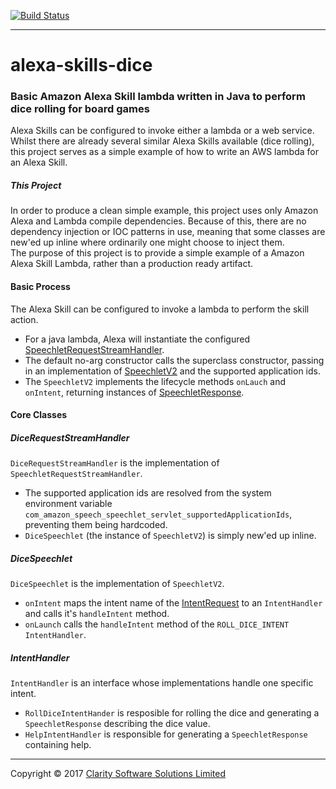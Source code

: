 [![Build Status](https://travis-ci.org/ClaritySoftwareSolutions/alexa-skills-dice.svg?branch=master)](https://travis-ci.org/ClaritySoftwareSolutions/alexa-skills-dice)

----
# alexa-skills-dice
### Basic Amazon Alexa Skill lambda written in Java to perform dice rolling for board games
Alexa Skills can be configured to invoke either a lambda or a web service.  Whilst there are already several similar Alexa Skills available (dice rolling), this project serves as a simple example of how to write an AWS lambda for an Alexa Skill.

##### This Project
In order to produce a clean simple example, this project uses only Amazon Alexa and Lambda compile dependencies. Because of this, there are no dependency injection or IOC patterns in use, meaning that some classes are new'ed up inline where ordinarily one might choose to inject them.  
The purpose of this project is to provide a simple example of a Amazon Alexa Skill Lambda, rather than a production ready artifact.

#### Basic Process
The Alexa Skill can be configured to invoke a lambda to perform the skill action.
* For a java lambda, Alexa will instantiate the configured [SpeechletRequestStreamHandler](https://developer.amazon.com/public/binaries/content/assets/javadoc/ask-java-library-3/com/amazon/speech/speechlet/lambda/SpeechletRequestStreamHandler.html). 
* The default no-arg constructor calls the superclass constructor, passing in an implementation of [SpeechletV2](https://developer.amazon.com/public/binaries/content/assets/javadoc/ask-java-library-3/com/amazon/speech/speechlet/Speechlet.html) and the supported application ids.
* The `SpeechletV2` implements the lifecycle methods `onLauch` and `onIntent`, returning instances of [SpeechletResponse](https://developer.amazon.com/public/binaries/content/assets/javadoc/ask-java-library-3/com/amazon/speech/speechlet/speechletresponse.html).

#### Core Classes
##### DiceRequestStreamHandler
`DiceRequestStreamHandler` is the implementation of `SpeechletRequestStreamHandler`.
* The supported application ids are resolved from the system environment variable `com_amazon_speech_speechlet_servlet_supportedApplicationIds`, preventing them being hardcoded.
* `DiceSpeechlet` (the instance of `SpeechletV2`) is simply new'ed up inline.

##### DiceSpeechlet
`DiceSpeechlet` is the implementation of `SpeechletV2`.
* `onIntent` maps the intent name of the [IntentRequest](https://developer.amazon.com/public/binaries/content/assets/javadoc/ask-java-library-3/com/amazon/speech/speechlet/IntentRequest.html) to an `IntentHandler` and calls it's `handleIntent` method.
* `onLaunch` calls the `handleIntent` method of the `ROLL_DICE_INTENT` `IntentHandler`.

##### IntentHandler
`IntentHandler` is an interface whose implementations handle one specific intent.
* `RollDiceIntentHander` is resposible for rolling the dice and generating a `SpeechletResponse` describing the dice value.
* `HelpIntentHandler` is responsible for generating a `SpeechletResponse` containing help.

----
Copyright &copy; 2017 [Clarity Software Solutions Limited](https://claritysoftware.co.uk)

